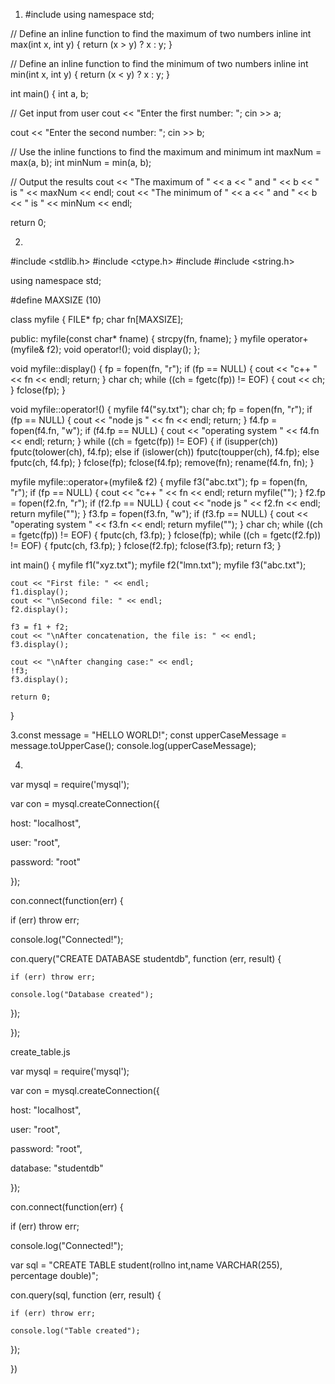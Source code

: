 1. #include <iostream>
using namespace std;

// Define an inline function to find the maximum of two numbers
inline int max(int x, int y) {
  return (x > y) ? x : y;
}

// Define an inline function to find the minimum of two numbers
inline int min(int x, int y) {
  return (x < y) ? x : y;
}

int main() {
  int a, b;

  // Get input from user
  cout << "Enter the first number: ";
  cin >> a;

  cout << "Enter the second number: ";
  cin >> b;

  // Use the inline functions to find the maximum and minimum
  int maxNum = max(a, b);
  int minNum = min(a, b);

  // Output the results
  cout << "The maximum of " << a << " and " << b << " is " << maxNum << endl;
  cout << "The minimum of " << a << " and " << b << " is " << minNum << endl;

  return 0;
  

2.
#include <stdlib.h>
#include <ctype.h>
#include <iostream>
#include <string.h>

using namespace std;

#define MAXSIZE (10)

class myfile {
    FILE* fp;
    char fn[MAXSIZE];

public:
    myfile(const char* fname) {
        strcpy(fn, fname);
    }
    myfile operator+(myfile& f2);
    void operator!();
    void display();
};

void myfile::display() {
    fp = fopen(fn, "r");
    if (fp == NULL) {
        cout << "c++ " << fn << endl;
        return;
    }
    char ch;
    while ((ch = fgetc(fp)) != EOF) {
        cout << ch;
    }
    fclose(fp);
}

void myfile::operator!() {
    myfile f4("sy.txt");
    char ch;
    fp = fopen(fn, "r");
    if (fp == NULL) {
        cout << "node js " << fn << endl;
        return;
    }
    f4.fp = fopen(f4.fn, "w");
    if (f4.fp == NULL) {
        cout << "operating system " << f4.fn << endl;
        return;
    }
    while ((ch = fgetc(fp)) != EOF) {
        if (isupper(ch))
            fputc(tolower(ch), f4.fp);
        else if (islower(ch))
            fputc(toupper(ch), f4.fp);
        else
            fputc(ch, f4.fp);
    }
    fclose(fp);
    fclose(f4.fp);
    remove(fn); 
    rename(f4.fn, fn); 
}

myfile myfile::operator+(myfile& f2) {
    myfile f3("abc.txt");
    fp = fopen(fn, "r");
    if (fp == NULL) {
        cout << "c++ " << fn << endl;
        return myfile("");
    }
    f2.fp = fopen(f2.fn, "r");
    if (f2.fp == NULL) {
        cout << "node js " << f2.fn << endl;
        return myfile("");
    }
    f3.fp = fopen(f3.fn, "w");
    if (f3.fp == NULL) {
        cout << "operating system " << f3.fn << endl;
        return myfile("");
    }
    char ch;
    while ((ch = fgetc(fp)) != EOF) {
        fputc(ch, f3.fp);
    }
    fclose(fp);
    while ((ch = fgetc(f2.fp)) != EOF) {
        fputc(ch, f3.fp);
    }
    fclose(f2.fp);
    fclose(f3.fp);
    return f3;
}

int main() {
    myfile f1("xyz.txt");
    myfile f2("lmn.txt");
    myfile f3("abc.txt");

    cout << "First file: " << endl;
    f1.display();
    cout << "\nSecond file: " << endl;
    f2.display();

    f3 = f1 + f2;
    cout << "\nAfter concatenation, the file is: " << endl;
    f3.display();

    cout << "\nAfter changing case:" << endl;
    !f3;
    f3.display();

    return 0;
}

3.const message = "HELLO WORLD!";
const upperCaseMessage = message.toUpperCase();
console.log(upperCaseMessage);


4.
var mysql = require('mysql');

var con = mysql.createConnection({

  host: "localhost",

  user: "root",

  password: "root"

});

con.connect(function(err) {

  if (err) throw err;

  console.log("Connected!");

  con.query("CREATE DATABASE studentdb", function (err, result) {

    if (err) throw err;

    console.log("Database created");

  });

});

create_table.js

var mysql = require('mysql');

var con = mysql.createConnection({

  host: "localhost",

  user: "root",

  password: "root",

  database: "studentdb"

});

con.connect(function(err) {

  if (err) throw err;

  console.log("Connected!");



  var sql = "CREATE TABLE student(rollno int,name VARCHAR(255), percentage double)";

  con.query(sql, function (err, result) {

    if (err) throw err;

    console.log("Table created");

  });


})
